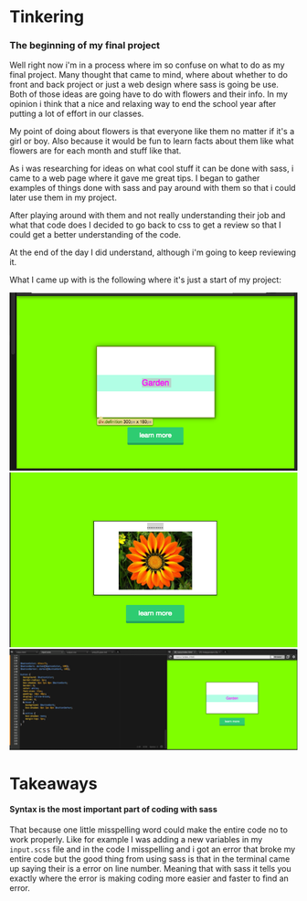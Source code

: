 # Tinkering
### The beginning of my final project 
Well right now i'm in a process where im so confuse on what to do as my final project. Many 
thought that came to mind, where about whether to do front and back project or just a web design where sass is going be use.
Both of those ideas are going have to do with flowers and their info. In my opinion i think that a nice and relaxing way to end the school year after putting a lot of effort in our classes.

My point of doing about flowers is that everyone like them no matter if it's a girl or boy. 
Also because it would be fun to learn facts about them like what flowers are for each month and stuff like that.

As i was researching for ideas on what cool stuff it can be done with sass, i came to a web page where it gave me great tips. I began to gather examples of things done with sass and pay around with them so that i could later use them in my project.

After playing around with them and not really understanding their job and what that code does I decided to go back to css to get a review so that I could get a better understanding of the code.

At the end of the day I did understand, although i'm going to keep reviewing it.

What I came up with is the following where it's just a start of my project:

<img src="../images/label.png"/><img src="../images/flower.png"/>
<img src="../images/withcode.png"/>

# Takeaways
####  Syntax is the most important part of coding with sass
That because one little misspelling word could make the entire code no to work properly. Like for example I was 
adding a new variables in my `input.scss` file and in the code I misspelling and i got an error that broke my entire code but the good thing from using sass is that in the terminal came up saying their is a error on line number. Meaning that with sass it tells you exactly where the error is making coding more easier and faster to find an error. 
